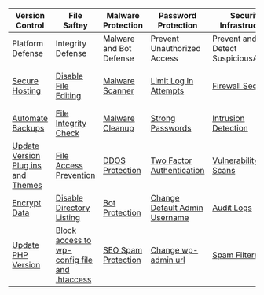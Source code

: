 |Version Control| File Saftey | Malware Protection | Password Protection |Security Infrastructure | System Hardening |              
| -------------------------- | ----------- | ------------------ | ------------------- | ----------------------- | ---------------- |
|Platform Defense|Integrity Defense|Malware and Bot Defense|Prevent Unauthorized Access|Prevent and Detect SuspiciousActivity|Configuration Best Practices|
|[Secure Hosting](https://www.bluehost.com)|[Disable File Editing](https://www.wpbeginner.com/wp-tutorials/disable-directory-browsing-wordpress/)|[Malware Scanner](https://wordpress.org/plugins/wordfence/)|[Limit Log In Attempts](Limit%20Login%20Attempts.pdf)|[Firewall Security](https://sucuri.net/website-firewall/)|[Disable Arbitrary PHP Execution](https://www.malcare.com/blog/disable-php-execution-directory-browsing/)|
| [Automate Backups](https://wordpress.org/plugins/updraftplus/)  |[File Integrity Check](https://www.wpwhitesecurity.com/wordpress-plugins/website-file-changes-monitor/)|[Malware Cleanup](https://www.malcare.com/)|[Strong Passwords](https://www.wpwhitesecurity.com/wordpress-plugins/password-policy-manager-wordpress/)|[Intrusion Detection](https://en-gb.wordpress.org/plugins/wp-security-audit-log/)|[Change Security Keys](https://www.malcare.com/blog/wordpress-hardening/)
|[Update Version Plug ins and Themes](https://wordpress.org/plugins/stops-core-theme-and-plugin-updates/)| [File Access Prevention](https://wordpress.org/plugins/prevent-direct-access/)|[DDOS Protection](https://www.cloudflare.com/ddos/)|[Two Factor Authentication](https://wordpress.org/plugins/two-factor-authentication/)|[Vulnerability Scans](https://wpsec.com/)|[Change Databse Table Prefix Name](https://wordpress.org/plugins/wp-prefix-changer/)|
[Encrypt Data](https://www.wpbeginner.com/beginners-guide/how-to-get-a-free-ssl-certificate-for-your-wordpress-website/)|[Disable Directory Listing](/WordPress%20Defense%20Matrix%20Files/Disable%20Themes%20and%20Plugins.md)|[Bot Protection](https://wordpress.org/plugins/stopbadbots/)|[Change Default Admin Username](https://www.enginethemes.com/change-wordpress-admin-username/)|[Audit Logs](https://en-gb.wordpress.org/plugins/wp-security-audit-log/)|[Logout Inactive Users](https://wordpress.org/plugins/inactive-logout/)|
|[Update PHP Version](https://wordpress.org/support/update-php/)|[Block access to wp-config file and .htaccess](https://www.malcare.com/blog/how-to-restrict-access-to-wordpress-files-using-htaccess/)|[SEO Spam Protection](https://wordpress.org/plugins/cleantalk-spam-protect/) |[Change wp-admin url](https://wordpress.org/plugins/wps-hide-login/) |[Spam Filters](https://www.wpbeginner.com/beginners-guide/akismet-101-guide-for-all-wordpress-users/)|[Hide Version Number](https://www.wpmyweb.com/how-to/remove-wordpress-version.html)| 
